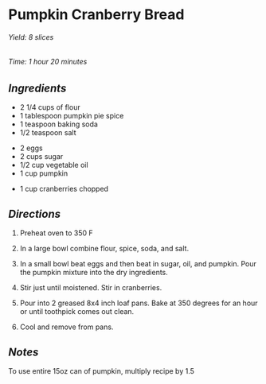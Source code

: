 # Pumpkin Cranberry Bread

######  Yield: 8 slices
######  Time: 1 hour 20 minutes

##  *Ingredients*
- 2 1/4 cups of flour
- 1 tablespoon pumpkin pie spice
- 1 teaspoon baking soda
- 1/2 teaspoon salt
<!---->
- 2 eggs
- 2 cups sugar
- 1/2 cup vegetable oil
- 1 cup pumpkin
<!---->
- 1 cup cranberries chopped

##  *Directions*
1. Preheat oven to 350 F

2. In a large bowl combine flour, spice, soda, and salt.

3. In a small bowl beat eggs and then beat in sugar, oil, and pumpkin. Pour the pumpkin mixture into the dry ingredients.

4. Stir just until moistened.  Stir in cranberries.

5. Pour into 2 greased 8x4 inch loaf pans.  Bake at 350 degrees for an hour or until toothpick comes out clean.

6. Cool and remove from pans.

##  *Notes*
To use entire 15oz can of pumpkin, multiply recipe by 1.5